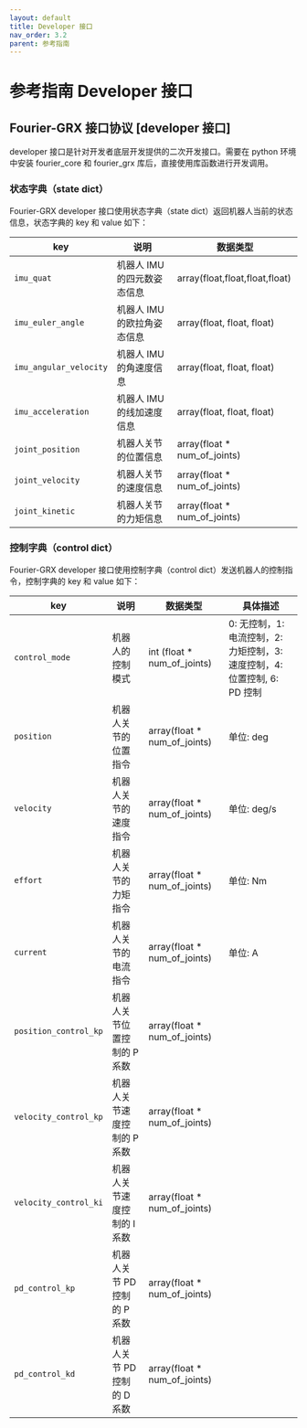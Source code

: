 ```yaml
---
layout: default
title: Developer 接口
nav_order: 3.2
parent: 参考指南
---
```


# 参考指南 Developer 接口

## Fourier-GRX 接口协议 [developer 接口]

developer 接口是针对开发者底层开发提供的二次开发接口。需要在 python 环境中安装 fourier_core 和 fourier_grx 库后，直接使用库函数进行开发调用。

### 状态字典（state dict）

Fourier-GRX developer 接口使用状态字典（state dict）返回机器人当前的状态信息，状态字典的 key 和 value 如下：

| key                    | 说明               | 数据类型                           |
|------------------------|------------------|--------------------------------|
| `imu_quat`             | 机器人 IMU 的四元数姿态信息 | array(float,float,float,float) |
| `imu_euler_angle`      | 机器人 IMU 的欧拉角姿态信息 | array(float, float, float)     |
| `imu_angular_velocity` | 机器人 IMU 的角速度信息   | array(float, float, float)     |
| `imu_acceleration`     | 机器人 IMU 的线加速度信息  | array(float, float, float)     |
| `joint_position`       | 机器人关节的位置信息       | array(float * num_of_joints)   |
| `joint_velocity`       | 机器人关节的速度信息       | array(float * num_of_joints)   |
| `joint_kinetic`        | 机器人关节的力矩信息       | array(float * num_of_joints)   |

### 控制字典（control dict）

Fourier-GRX developer 接口使用控制字典（control dict）发送机器人的控制指令，控制字典的 key 和 value 如下：

| key                   | 说明                | 数据类型                         | 具体描述                                             |
|-----------------------|-------------------|------------------------------|--------------------------------------------------|
| `control_mode`        | 机器人的控制模式          | int (float * num_of_joints)  | 0: 无控制，1: 电流控制，2: 力矩控制，3: 速度控制，4: 位置控制, 6: PD 控制 |
| `position`            | 机器人关节的位置指令        | array(float * num_of_joints) | 单位: deg                                          |
| `velocity`            | 机器人关节的速度指令        | array(float * num_of_joints) | 单位: deg/s                                        |
| `effort`              | 机器人关节的力矩指令        | array(float * num_of_joints) | 单位: Nm                                           |
| `current`             | 机器人关节的电流指令        | array(float * num_of_joints) | 单位: A                                            |
| `position_control_kp` | 机器人关节位置控制的 P 系数   | array(float * num_of_joints) |                                                  |
| `velocity_control_kp` | 机器人关节速度控制的 P 系数   | array(float * num_of_joints) |                                                  |
| `velocity_control_ki` | 机器人关节速度控制的 I 系数   | array(float * num_of_joints) |                                                  |
| `pd_control_kp`       | 机器人关节 PD 控制的 P 系数 | array(float * num_of_joints) |                                                  |
| `pd_control_kd`       | 机器人关节 PD 控制的 D 系数 | array(float * num_of_joints) |                                                  |
